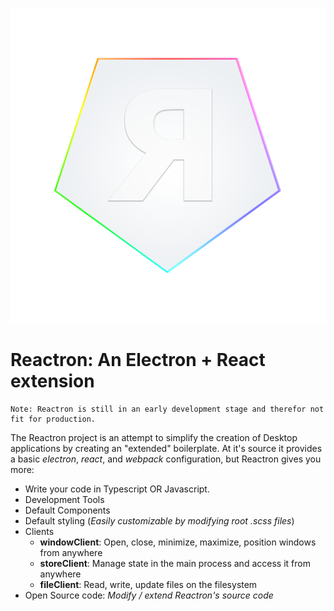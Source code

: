 ![alt text](https://raw.githubusercontent.com/jim-lub/reactron/master/resources/icon.png)

# Reactron: An Electron + React extension
```
Note: Reactron is still in an early development stage and therefor not fit for production.
```

The Reactron project is an attempt to simplify the creation of Desktop applications
by creating an "extended" boilerplate. At it's source it provides a basic *electron*,
*react*, and *webpack* configuration, but Reactron gives you more:

- Write your code in Typescript OR Javascript.
- Development Tools
- Default Components
- Default styling (*Easily customizable by modifying root .scss files*)
- Clients
  - **windowClient**: Open, close, minimize, maximize, position windows from anywhere
  - **storeClient**: Manage state in the main process and access it from anywhere
  - **fileClient**: Read, write, update files on the filesystem
- Open Source code: *Modify / extend Reactron's source code*
